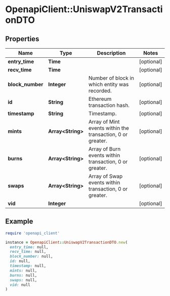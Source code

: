 # OpenapiClient::UniswapV2TransactionDTO

## Properties

| Name | Type | Description | Notes |
| ---- | ---- | ----------- | ----- |
| **entry_time** | **Time** |  | [optional] |
| **recv_time** | **Time** |  | [optional] |
| **block_number** | **Integer** | Number of block in which entity was recorded. | [optional] |
| **id** | **String** | Ethereum transaction hash. | [optional] |
| **timestamp** | **String** | Timestamp. | [optional] |
| **mints** | **Array&lt;String&gt;** | Array of Mint events within the transaction, 0 or greater. | [optional] |
| **burns** | **Array&lt;String&gt;** | Array of Burn events within transaction, 0 or greater. | [optional] |
| **swaps** | **Array&lt;String&gt;** | Array of Swap events within transaction, 0 or greater. | [optional] |
| **vid** | **Integer** |  | [optional] |

## Example

```ruby
require 'openapi_client'

instance = OpenapiClient::UniswapV2TransactionDTO.new(
  entry_time: null,
  recv_time: null,
  block_number: null,
  id: null,
  timestamp: null,
  mints: null,
  burns: null,
  swaps: null,
  vid: null
)
```

